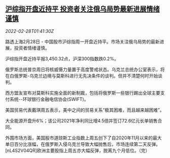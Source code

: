 <!--1646013662000-->
[沪综指开盘近持平 投资者关注俄乌局势最新进展情绪谨慎](https://cn.reuters.com/article/china-stock-0228-morning-idCNKBS2KX04U)
------

<div><i>2022-02-28T01:41:30Z</i></div><p>路透上海2月28日 - 中国股市沪综指周一开盘近持平。市场关注俄乌局势的最新进展，投资者情绪谨慎。</p><p>沪综指开盘近持平报3,450.32点，沪深300指数跌0.2%。</p><p>俄罗斯总统普京周日将核威慑力量置于高度警戒状态。乌克兰总统办公室表示，将在白俄罗斯-乌克兰边境与莫斯科进行无先决条件的谈判。但并不清楚何时开始谈判。</p><p>西方盟友宣布对莫斯科实施全面的新制裁，包括将俄罗斯一些银行踢出全球主要支付系统--环球银行金融电信协会(SWIFT)。</p><p>美国贸易代表戴琪周五表示，美中之间的贸易关系“极其困难，而且越来越困难”。</p><p>大全能源开盘升6%；该公司2021年净利同比增4.5倍并签订72.6亿元长单销售合同。</p><p>外围市场方面，美国股市道琼斯工业指数上周五创下了自2020年11月以来的最大单日百分比涨幅，在俄罗斯入侵乌克兰导致大幅抛售后，市场连续第二天反弹。[nL4S2V04QR]欧洲主要股指上周五亦大幅反弹，脱离九个月低位。（完）</p>
